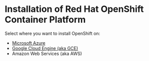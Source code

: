 # Installation of Red Hat OpenShift Container Platform

Select where you want to install OpenShift on:
* [Microsoft Azure](https://github.com/latam-tech-office/install-openshift/blob/master/docs/azure.md)
* [Google Cloud Engine (aka GCE)](https://github.com/latam-tech-office/install-openshift/blob/master/docs/gce.md)
* Amazon Web Services (aka AWS)
